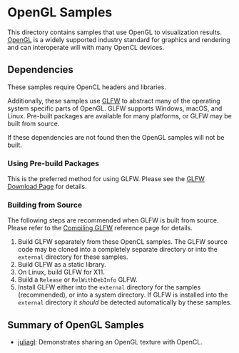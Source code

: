 # OpenGL Samples

This directory contains samples that use OpenGL to visualization results.
[OpenGL](https://www.khronos.org/opengl/) is a widely supported industry standard for graphics and rendering and can interoperate will with many OpenCL devices.

## Dependencies

These samples require OpenCL headers and libraries.

Additionally, these samples use [GLFW](https://www.glfw.org/) to abstract many of the operating system specific parts of OpenGL.
GLFW supports Windows, macOS, and Linux.
Pre-built packages are available for many platforms, or GLFW may be built from source.

If these dependencies are not found then the OpenGL samples will not be built.

### Using Pre-build Packages

This is the preferred method for using GLFW.
Please see the [GLFW Download Page](https://www.glfw.org/download.html) for details.

### Building from Source

The following steps are recommended when GLFW is built from source.
Please refer to the [Compiling GLFW](https://www.glfw.org/docs/latest/compile_guide.html) reference page for details.

1. Build GLFW separately from these OpenCL samples.
The GLFW source code may be cloned into a completely separate directory or into the `external` directory for these samples.
2. Build GLFW as a static library.
3. On Linux, build GLFW for X11.
3. Build a `Release` or `RelWithDebInfo` GLFW.
4. Install GLFW either into the `external` directory for the samples (recommended), or into a system directory.
If GLFW is installed into the `external` directory it _should_ be detected automatically by these samples.

## Summary of OpenGL Samples

* [juliagl](./00_juliagl): Demonstrates sharing an OpenGL texture with OpenCL.
